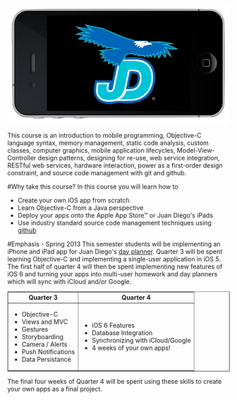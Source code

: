 ![JD Eagle iPhone app](/images/jd-iphone.png)

This course is an introduction to mobile programming, 
Objective-C language syntax, memory management, static code analysis,
custom classes, computer graphics, mobile application lifecycles,
Model-View-Controller design patterns, designing for re-use,
web service integration, RESTful web services, hardware interaction,
power as a first-order design constraint, and source code management with 
git and github.

#Why take this course?
In this course you will learn how to
- Create your own iOS app from scratch
- Learn Objective-C from a Java perspective
- Deploy your apps onto the Apple App Store&trade; or Juan Diego's iPads
- Use industry standard source code management techniques using [github](www.github.com)

#Emphasis - Spring 2013
This semester students will be implementing an iPhone and iPad app for
Juan Diego's [day planner](/spring13/project/overview). Quarter 3 will be spent
learning Objective-C and implementing a single-user application in iOS 5.
The first half of quarter 4 will then be spent implementing new features of
iOS 6 and turning your apps into multi-user homework and day planners which will
sync with iCloud and/or Google.

<table border="1" cellpadding="10">
  <tr>
    <th>Quarter 3</th>
    <th>Quarter 4</th>
  </tr>
  <tr>
    <td><ul>
      <li>Objective-C</li>
      <li>Views and MVC</li>
      <li>Gestures</li>
      <li>Storyboarding</li>
      <li>Camera / Alerts</li>
      <li>Push Notifications</li>
      <li>Data Persistance</li>
    </ul>
    </td>
    <td><ul>
      <li>iOS 6 Features</li>
      <li>Database Integration</li>
      <li>Synchronizing with iCloud/Google</li>
      <li>4 weeks of your own apps!</li>
    </ul>
    </td>
  </tr>
</table>

The final four weeks of Quarter 4 will be spent using these skills to create
your own apps as a final project.